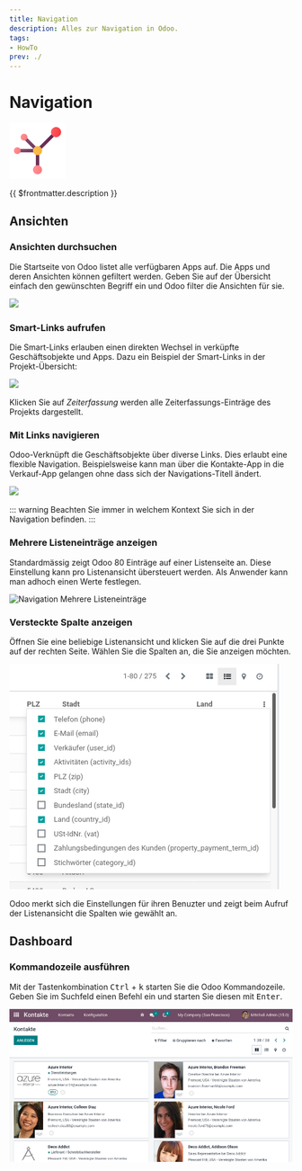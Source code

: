 ```yaml
---
title: Navigation
description: Alles zur Navigation in Odoo.
tags:
- HowTo
prev: ./
---
```

# Navigation
![icons_odoo_website_partner](assets/icons_odoo_website_partner.png)

{{ $frontmatter.description }}

## Ansichten

### Ansichten durchsuchen

Die Startseite von Odoo listet alle verfügbaren Apps auf. Die Apps und deren Ansichten können gefiltert werden. Geben Sie auf der Übersicht einfach den gewünschten Begriff ein und Odoo filter die Ansichten für sie.

![](assets/Navigation%20Suche.png)

### Smart-Links aufrufen

Die Smart-Links erlauben einen direkten Wechsel in verküpfte Geschäftsobjekte und Apps. Dazu ein Beispiel der Smart-Links in der Projekt-Übersicht:

![](assets/Navigation%20Smart-Links.png)

Klicken Sie auf *Zeiterfassung* werden alle Zeiterfassungs-Einträge des Projekts dargestellt.

### Mit Links navigieren

Odoo-Verknüpft die Geschäftsobjekte über diverse Links. Dies erlaubt eine flexible Navigation. Beispielsweise kann man über die Kontakte-App in die Verkauf-App gelangen ohne dass sich der Navigations-Titell ändert.

![](assets/Navigation%20Pfad.png)

::: warning
Beachten Sie immer in welchem Kontext Sie sich in der Navigation befinden.
:::

### Mehrere Listeneinträge anzeigen

Standardmässig zeigt Odoo 80 Einträge auf einer Listenseite an. Diese Einstellung kann pro Listenansicht übersteuert werden. Als Anwender kann man adhoch einen Werte festlegen.

![Navigation Mehrere Listeneinträge](assets/Navigation%20Mehrere%20Listeneinträge.gif)

### Versteckte Spalte anzeigen

Öffnen Sie eine beliebige Listenansicht und klicken Sie auf die drei Punkte auf der rechten Seite. Wählen Sie die Spalten an, die Sie anzeigen möchten.

![](assets/Navigation%20Versteckte%20Spalten.png)

Odoo merkt sich die Einstellungen für ihren Benuzter und zeigt beim Aufruf der Listenansicht die Spalten wie gewählt an.

## Dashboard

### Kommandozeile ausführen

Mit der Tastenkombination <kbd>Ctrl</kbd> + <kbd>k</kbd> starten Sie die Odoo Kommandozeile. Geben Sie im Suchfeld einen Befehl ein und starten Sie diesen mit <kbd>Enter</kbd>.

![Navigation Kommandozeile](assets/Navigation%20Kommandozeile.gif)